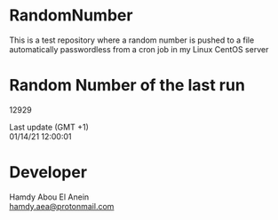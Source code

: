 # RandomNumber    
This is a test repository where a random number is pushed to a file automatically passwordless from a cron job in my Linux CentOS server    
# Random Number of the last run   
12929
      
Last update (GMT +1)    
01/14/21 12:00:01
# Developer    
Hamdy Abou El Anein   
hamdy.aea@protonmail.com
